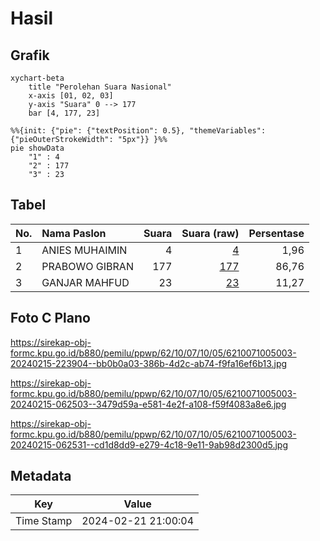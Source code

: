 # Hasil

## Grafik

```mermaid
xychart-beta
    title "Perolehan Suara Nasional"
    x-axis [01, 02, 03]
    y-axis "Suara" 0 --> 177
    bar [4, 177, 23]
```

```mermaid
%%{init: {"pie": {"textPosition": 0.5}, "themeVariables": {"pieOuterStrokeWidth": "5px"}} }%%
pie showData
    "1" : 4
    "2" : 177
    "3" : 23
```

## Tabel

| No. | Nama Paslon    | Suara | Suara (raw) | Persentase |
|:--- |:-------------- | -----:| -----------:| ----------:|
| 1   | ANIES MUHAIMIN | 4     | [4][p-1]    | 1,96       |
| 2   | PRABOWO GIBRAN | 177   | [177][p-2]  | 86,76      |
| 3   | GANJAR MAHFUD  | 23    | [23][p-3]   | 11,27      |


[p-1]: https://github.com/gigit-pemilu/pemilu-2024/blob/main/pilpres/hitung-suara/sub/62-kalimantan-tengah/sub/10-gunung-mas/sub/07-mihing-raya/sub/1005-kampuri/sub/003-tps/sub/paslon-1.txt
[p-2]: https://github.com/gigit-pemilu/pemilu-2024/blob/main/pilpres/hitung-suara/sub/62-kalimantan-tengah/sub/10-gunung-mas/sub/07-mihing-raya/sub/1005-kampuri/sub/003-tps/sub/paslon-2.txt
[p-3]: https://github.com/gigit-pemilu/pemilu-2024/blob/main/pilpres/hitung-suara/sub/62-kalimantan-tengah/sub/10-gunung-mas/sub/07-mihing-raya/sub/1005-kampuri/sub/003-tps/sub/paslon-3.txt

## Foto C Plano

https://sirekap-obj-formc.kpu.go.id/b880/pemilu/ppwp/62/10/07/10/05/6210071005003-20240215-223904--bb0b0a03-386b-4d2c-ab74-f9fa16ef6b13.jpg

https://sirekap-obj-formc.kpu.go.id/b880/pemilu/ppwp/62/10/07/10/05/6210071005003-20240215-062503--3479d59a-e581-4e2f-a108-f59f4083a8e6.jpg

https://sirekap-obj-formc.kpu.go.id/b880/pemilu/ppwp/62/10/07/10/05/6210071005003-20240215-062531--cd1d8dd9-e279-4c18-9e11-9ab98d2300d5.jpg


## Metadata

| Key        | Value               |
| ---------- | ------------------- |
| Time Stamp | 2024-02-21 21:00:04 |



